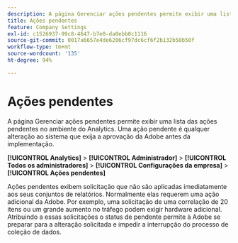 ```yaml
---
description: A página Gerenciar ações pendentes permite exibir uma lista das ações pendentes no ambiente do Analytics. Uma ação pendente é qualquer alteração ao sistema que exija a aprovação da Adobe antes da implementação.
title: Ações pendentes
feature: Company Settings
exl-id: c1526937-99c8-4647-b7e0-da0ebb0c1116
source-git-commit: 0017a6657e4de6206cf97dc6cf6f2b132b50b50f
workflow-type: tm+mt
source-wordcount: '135'
ht-degree: 94%

---
```


# Ações pendentes

A página Gerenciar ações pendentes permite exibir uma lista das ações pendentes no ambiente do Analytics. Uma ação pendente é qualquer alteração ao sistema que exija a aprovação da Adobe antes da implementação.

**[!UICONTROL Analytics]** > **[!UICONTROL Administrador]** > **[!UICONTROL Todos os administradores]** > **[!UICONTROL Configurações da empresa]** > **[!UICONTROL Ações pendentes]**

Ações pendentes exibem solicitação que não são aplicadas imediatamente aos seus conjuntos de relatórios. Normalmente elas requerem uma ação adicional da Adobe. Por exemplo, uma solicitação de uma correlação de 20 itens ou um grande aumento no tráfego podem exigir hardware adicional. Atribuindo a essas solicitações o status de pendente permite à Adobe se preparar para a alteração solicitada e impedir a interrupção do processo de coleção de dados.
